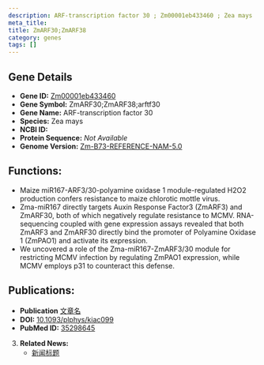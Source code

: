 ```yaml
---
description: ARF-transcription factor 30 ; Zm00001eb433460 ; Zea mays
meta_title:
title: ZmARF30;ZmARF38
category: genes
tags: []
---
```


## Gene Details
- **Gene ID:**	[Zm00001eb433460](https://www.maizegdb.org/gene_center/gene/Zm00001eb433460)
- **Gene Symbol:** ZmARF30;ZmARF38;arftf30
- **Gene Name:** ARF-transcription factor 30
- **Species:** Zea mays
- **NCBI ID:** [  ]()
- **Protein Sequence:** *Not Available*
- **Genome Version:** [Zm-B73-REFERENCE-NAM-5.0](https://www.maizegdb.org/genome/assembly/Zm-B73-REFERENCE-NAM-5.0)

## Functions:
   - Maize miR167-ARF3/30-polyamine oxidase 1 module-regulated H2O2 production confers resistance to maize chlorotic mottle virus.
   - Zma-miR167 directly targets Auxin Response Factor3 (ZmARF3) and ZmARF30, both of which negatively regulate resistance to MCMV. RNA-sequencing coupled with gene expression assays revealed that both ZmARF3 and ZmARF30 directly bind the promoter of Polyamine Oxidase 1 (ZmPAO1) and activate its expression.
   - We uncovered a role of the Zma-miR167-ZmARF3/30 module for restricting MCMV infection by regulating ZmPAO1 expression, while MCMV employs p31 to counteract this defense.

## Publications:
   - **Publication** [文章名](https://www.ncbi.nlm.nih.gov/pmc/articles/PMC9157100/)
   - **DOI:** [10.1093/plphys/kiac099](https://www.ncbi.nlm.nih.gov/pmc/articles/PMC9157100/)
   - **PubMed ID:** [35298645](https://pubmed.ncbi.nlm.nih.gov/35298645/)

3. **Related News:**
   - [新闻标题]()
